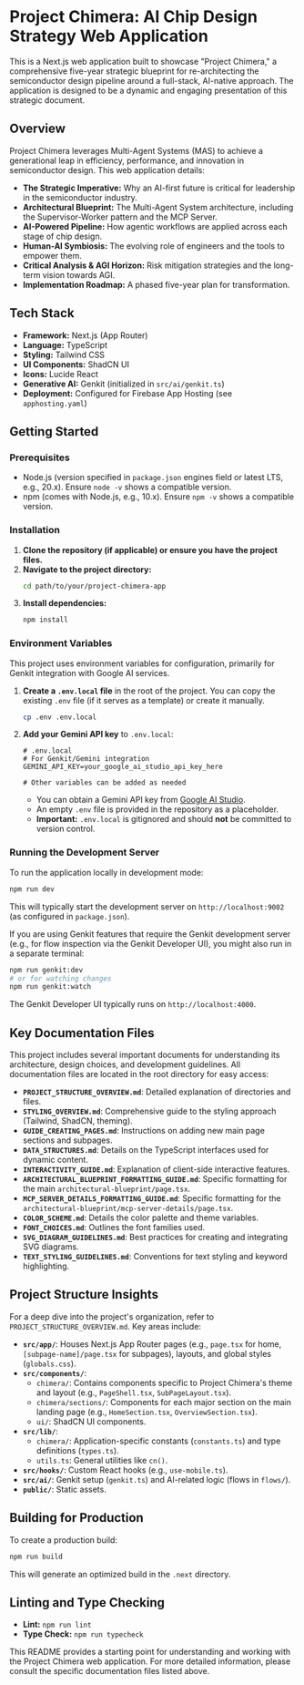 
# Project Chimera: AI Chip Design Strategy Web Application

This is a Next.js web application built to showcase "Project Chimera," a comprehensive five-year strategic blueprint for re-architecting the semiconductor design pipeline around a full-stack, AI-native approach. The application is designed to be a dynamic and engaging presentation of this strategic document.

## Overview

Project Chimera leverages Multi-Agent Systems (MAS) to achieve a generational leap in efficiency, performance, and innovation in semiconductor design. This web application details:

*   **The Strategic Imperative:** Why an AI-first future is critical for leadership in the semiconductor industry.
*   **Architectural Blueprint:** The Multi-Agent System architecture, including the Supervisor-Worker pattern and the MCP Server.
*   **AI-Powered Pipeline:** How agentic workflows are applied across each stage of chip design.
*   **Human-AI Symbiosis:** The evolving role of engineers and the tools to empower them.
*   **Critical Analysis & AGI Horizon:** Risk mitigation strategies and the long-term vision towards AGI.
*   **Implementation Roadmap:** A phased five-year plan for transformation.

## Tech Stack

*   **Framework:** Next.js (App Router)
*   **Language:** TypeScript
*   **Styling:** Tailwind CSS
*   **UI Components:** ShadCN UI
*   **Icons:** Lucide React
*   **Generative AI:** Genkit (initialized in `src/ai/genkit.ts`)
*   **Deployment:** Configured for Firebase App Hosting (see `apphosting.yaml`)

## Getting Started

### Prerequisites

*   Node.js (version specified in `package.json` engines field or latest LTS, e.g., 20.x). Ensure `node -v` shows a compatible version.
*   npm (comes with Node.js, e.g., 10.x). Ensure `npm -v` shows a compatible version.

### Installation

1.  **Clone the repository (if applicable) or ensure you have the project files.**
2.  **Navigate to the project directory:**
    ```bash
    cd path/to/your/project-chimera-app
    ```
3.  **Install dependencies:**
    ```bash
    npm install
    ```

### Environment Variables

This project uses environment variables for configuration, primarily for Genkit integration with Google AI services.

1.  **Create a `.env.local` file** in the root of the project. You can copy the existing `.env` file (if it serves as a template) or create it manually.
    ```bash
    cp .env .env.local
    ```
2.  **Add your Gemini API key** to `.env.local`:
    ```env
    # .env.local
    # For Genkit/Gemini integration
    GEMINI_API_KEY=your_google_ai_studio_api_key_here

    # Other variables can be added as needed
    ```
    *   You can obtain a Gemini API key from [Google AI Studio](https://aistudio.google.com/app/apikey).
    *   An empty `.env` file is provided in the repository as a placeholder.
    *   **Important:** `.env.local` is gitignored and should **not** be committed to version control.

### Running the Development Server

To run the application locally in development mode:

```bash
npm run dev
```

This will typically start the development server on `http://localhost:9002` (as configured in `package.json`).

If you are using Genkit features that require the Genkit development server (e.g., for flow inspection via the Genkit Developer UI), you might also run in a separate terminal:
```bash
npm run genkit:dev
# or for watching changes
npm run genkit:watch
```
The Genkit Developer UI typically runs on `http://localhost:4000`.

## Key Documentation Files

This project includes several important documents for understanding its architecture, design choices, and development guidelines. All documentation files are located in the root directory for easy access:

*   **`PROJECT_STRUCTURE_OVERVIEW.md`**: Detailed explanation of directories and files.
*   **`STYLING_OVERVIEW.md`**: Comprehensive guide to the styling approach (Tailwind, ShadCN, theming).
*   **`GUIDE_CREATING_PAGES.md`**: Instructions on adding new main page sections and subpages.
*   **`DATA_STRUCTURES.md`**: Details on the TypeScript interfaces used for dynamic content.
*   **`INTERACTIVITY_GUIDE.md`**: Explanation of client-side interactive features.
*   **`ARCHITECTURAL_BLUEPRINT_FORMATTING_GUIDE.md`**: Specific formatting for the main `architectural-blueprint/page.tsx`.
*   **`MCP_SERVER_DETAILS_FORMATTING_GUIDE.md`**: Specific formatting for the `architectural-blueprint/mcp-server-details/page.tsx`.
*   **`COLOR_SCHEME.md`**: Details the color palette and theme variables.
*   **`FONT_CHOICES.md`**: Outlines the font families used.
*   **`SVG_DIAGRAM_GUIDELINES.md`**: Best practices for creating and integrating SVG diagrams.
*   **`TEXT_STYLING_GUIDELINES.md`**: Conventions for text styling and keyword highlighting.

## Project Structure Insights

For a deep dive into the project's organization, refer to `PROJECT_STRUCTURE_OVERVIEW.md`. Key areas include:
*   **`src/app/`**: Houses Next.js App Router pages (e.g., `page.tsx` for home, `[subpage-name]/page.tsx` for subpages), layouts, and global styles (`globals.css`).
*   **`src/components/`**:
    *   `chimera/`: Contains components specific to Project Chimera's theme and layout (e.g., `PageShell.tsx`, `SubPageLayout.tsx`).
    *   `chimera/sections/`: Components for each major section on the main landing page (e.g., `HomeSection.tsx`, `OverviewSection.tsx`).
    *   `ui/`: ShadCN UI components.
*   **`src/lib/`**:
    *   `chimera/`: Application-specific constants (`constants.ts`) and type definitions (`types.ts`).
    *   `utils.ts`: General utilities like `cn()`.
*   **`src/hooks/`**: Custom React hooks (e.g., `use-mobile.ts`).
*   **`src/ai/`**: Genkit setup (`genkit.ts`) and AI-related logic (flows in `flows/`).
*   **`public/`**: Static assets.

## Building for Production

To create a production build:
```bash
npm run build
```
This will generate an optimized build in the `.next` directory.

## Linting and Type Checking

*   **Lint:** `npm run lint`
*   **Type Check:** `npm run typecheck`

This README provides a starting point for understanding and working with the Project Chimera web application. For more detailed information, please consult the specific documentation files listed above.

    